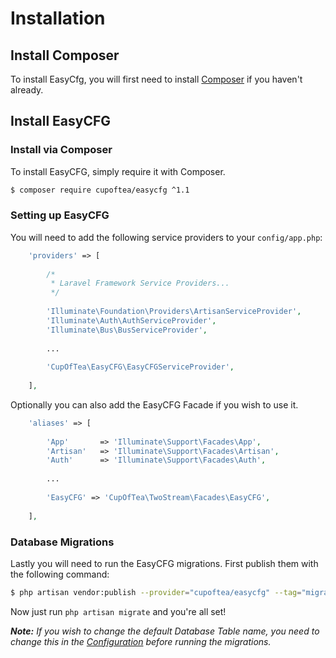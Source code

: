 # Installation
<!-- [[TOC]] -->

## Install Composer

To install EasyCfg, you will first need to install [Composer](https://getcomposer.org/doc/00-intro.md) if you haven't already.


## Install EasyCFG

### Install via Composer

To install EasyCFG, simply require it with Composer.

```bash
$ composer require cupoftea/easycfg ^1.1
````

### Setting up EasyCFG

You will need to add the following service providers to your `config/app.php`:

```php
	'providers' => [
        
		/*
		 * Laravel Framework Service Providers...
		 */
        
        'Illuminate\Foundation\Providers\ArtisanServiceProvider',
        'Illuminate\Auth\AuthServiceProvider',
        'Illuminate\Bus\BusServiceProvider',
        
        ...
        
        'CupOfTea\EasyCFG\EasyCFGServiceProvider',
        
	],
```

Optionally you can also add the EasyCFG Facade if you wish to use it.

```php
    'aliases' => [
        
		'App'       => 'Illuminate\Support\Facades\App',
		'Artisan'   => 'Illuminate\Support\Facades\Artisan',
		'Auth'      => 'Illuminate\Support\Facades\Auth',
		
		...
		
        'EasyCFG' => 'CupOfTea\TwoStream\Facades\EasyCFG',
        
	],
```
### Database Migrations

Lastly you will need to run the EasyCFG migrations. First publish them with the following command:

```bash
$ php artisan vendor:publish --provider="cupoftea/easycfg" --tag="migrations"
```
Now just run `php artisan migrate` and you're all set!

_**Note:** If you wish to change the default Database Table name, you need to change this in the [Configuration](http://easycfg.cupoftea.io/docs/configuration) before running the migrations._
